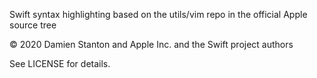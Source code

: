 Swift syntax highlighting based on the utils/vim repo in the official Apple source tree


© 2020 Damien Stanton and Apple Inc. and the Swift project authors

See LICENSE for details.

